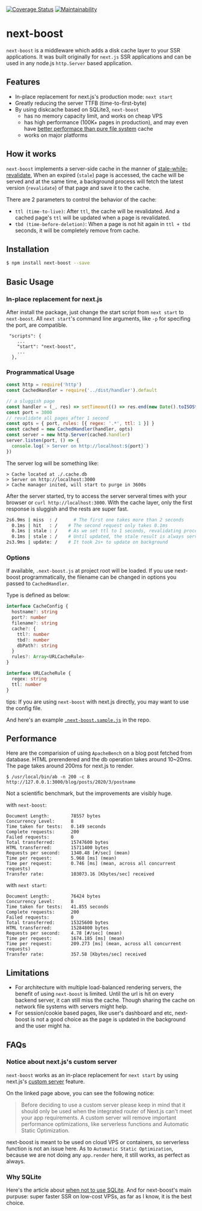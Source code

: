 [![Coverage Status](https://coveralls.io/repos/github/rjyo/next-boost/badge.svg?branch=master&service=github)](https://coveralls.io/github/rjyo/next-boost?branch=master) [![Maintainability](https://api.codeclimate.com/v1/badges/358f0b96e0b3b5cc55ab/maintainability)](https://codeclimate.com/github/rjyo/next-boost/maintainability)

# next-boost

`next-boost` is a middleware which adds a disk cache layer to your SSR applications. It was built originally for `next.js` SSR applications and can be used in any node.js `http.Server` based application.

## Features

- In-place replacement for next.js's production mode: `next start`
- Greatly reducing the server TTFB (time-to-first-byte)
- By using diskcache based on SQLite3, `next-boost`
    - has no memory capacity limit, and works on cheap VPS
    - has high performance (100K+ pages in production), and may even have [better performace than pure file system](https://www.sqlite.org/fasterthanfs.html) cache
    - works on major platforms

## How it works

`next-boost` implements a server-side cache in the manner of [stale-while-revalidate](https://web.dev/stale-while-revalidate/), When an expired (`stale`) page is accessed, the cache will be served and at the same time, a background process will fetch the latest version (`revalidate`) of that page and save it to the cache.

There are 2 parameters to control the behavior of the cache:

- `ttl (time-to-live)`: After `ttl`, the cache will be revalidated. And a cached page's `ttl` will be updated when a page is revalidated.
- `tbd (time-before-deletion)`: When a page is not hit again in `ttl + tbd` seconds, it will be completely remove from cache.

## Installation

```bash
$ npm install next-boost --save
```

## Basic Usage

### In-place replacement for next.js

After install the package, just change the start script from `next start` to `next-boost`. All `next start`'s command line arguments, like `-p` for specifing the port, are compatible.

```
 "scripts": {
    ...
    "start": "next-boost",
    ...
  },
```

### Programmatical Usage

```javascript
const http = require('http')
const CachedHandler = require('../dist/handler').default

// a sluggish page
const handler = (_, res) => setTimeout(() => res.end(new Date().toISOString()), 2000)
const port = 3000
// revalidate all pages after 1 second
const opts = { port, rules: [{ regex: '.*', ttl: 1 }] }
const cached = new CachedHandler(handler, opts)
const server = new http.Server(cached.handler)
server.listen(port, () => {
  console.log(`> Server on http://localhost:${port}`)
})
```

The server log will be something like:

```
> Cache located at ./.cache.db
> Server on http://localhost:3000
> Cache manager inited, will start to purge in 3600s
```

After the server started, try to access the server serveral times with your browser or `curl http://localhost:3000`. With the cache layer, only the first response is sluggish and the rests are super fast.

```bash
2s6.9ms | miss  : /      # The first one takes more than 2 seconds
  0.1ms | hit   : /    # The second request only takes 0.1ms
  0.1ms | stale : /    # As we set ttl to 1 seconds, revalidating process has kicked in
  0.1ms | stale : /    # Until updated, the stale result is always served
2s3.9ms | update: /    # It took 2s+ to update on background
```

### Options

If available, `.next-boost.js` at project root will be loaded. If you use next-boost programmatically, the filename can be changed in options you passed to `CachedHandler`.

Type is defined as below:

```typescript
interface CacheConfig {
  hostname?: string
  port?: number
  filename?: string
  cache?: {
    ttl?: number
    tbd?: number
    dbPath?: string
  }
  rules?: Array<URLCacheRule>
}

interface URLCacheRule {
  regex: string
  ttl: number
}
```

tips: If you are using `next-boost` with next.js directly, you may want to use the config file.

And here's an example [`.next-boost.sample.js`](https://github.com/rjyo/next-boost/blob/master/.next-boost.sample.js) in the repo.

## Performance

Here are the comparision of using `ApacheBench` on a blog post fetched from database. HTML prerendered and the db operation takes around 10~20ms. The page takes around 200ms for next.js to render.

```
$ /usr/local/bin/ab -n 200 -c 8 http://127.0.0.1:3000/blog/posts/2020/3/postname
```

Not a scientific benchmark, but the improvements are visibly huge.

with `next-boost`:

```
Document Length:        78557 bytes
Concurrency Level:      8
Time taken for tests:   0.149 seconds
Complete requests:      200
Failed requests:        0
Total transferred:      15747600 bytes
HTML transferred:       15711400 bytes
Requests per second:    1340.48 [#/sec] (mean)
Time per request:       5.968 [ms] (mean)
Time per request:       0.746 [ms] (mean, across all concurrent requests)
Transfer rate:          103073.16 [Kbytes/sec] received
```

with `next start`:

```
Document Length:        76424 bytes
Concurrency Level:      8
Time taken for tests:   41.855 seconds
Complete requests:      200
Failed requests:        0
Total transferred:      15325600 bytes
HTML transferred:       15284800 bytes
Requests per second:    4.78 [#/sec] (mean)
Time per request:       1674.185 [ms] (mean)
Time per request:       209.273 [ms] (mean, across all concurrent requests)
Transfer rate:          357.58 [Kbytes/sec] received
```

## Limitations

- For architecture with multiple load-balanced rendering servers, the benefit of using `next-boost` is limited. Until the url is hit on every backend server, it can still miss the cache. Though sharing the cache on network file systems with servers might help.
- For session/cookie based pages, like user's dashboard and etc, next-boost is not a good choice as the page is updated in the background and the user might ha.

## FAQs

### Notice about next.js's custom server

`next-boost` works as an in-place replacement for `next start` by using next.js's [custom server](https://nextjs.org/docs/advanced-features/custom-server) feature.

On the linked page above, you can see the following notice:

> Before deciding to use a custom server please keep in mind that it should only be used when the integrated router of Next.js can't meet your app requirements. A custom server will remove important performance optimizations, like serverless functions and Automatic Static Optimization.

next-boost is meant to be used on cloud VPS or containers, so serverless function is not an issue here. As to `Automatic Static Optimization`, because we are not doing any `app.render` here, it still works, as perfect as always.

### Why SQLite

Here's the article about [when not to use SQLite](https://www.sqlite.org/whentouse.html). And for next-boost's main purpuse: super faster SSR on low-cost VPSs, as far as I know, it is the best choice.

